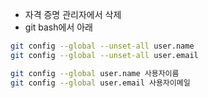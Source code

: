 

* 자격 증명 관리자에서 삭제
* git bash에서 아래

```bash
git config --global --unset-all user.name
git config --global --unset-all user.email

git config --global user.name 사용자이름
git config --global user.email 사용자이메일
```

